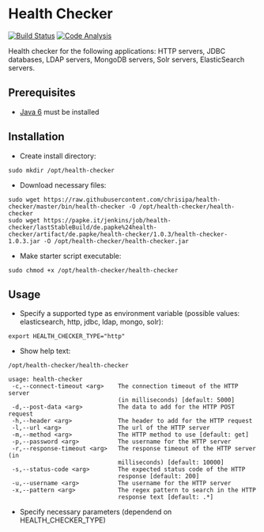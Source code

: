 Health Checker
=======

[![Build Status](https://papke.it/jenkins/buildStatus/icon?job=health-checker)](https://papke.it/jenkins/job/health-checker/)
[![Code Analysis](https://img.shields.io/badge/code%20analysis-available-blue.svg)](http://docker:9000/sonar/overview?id=38)

Health checker for the following applications: HTTP servers, JDBC databases, LDAP servers, MongoDB servers, Solr servers, ElasticSearch servers. 

Prerequisites
-------------
* [Java 6](http://www.oracle.com/technetwork/java/javase/downloads/index.html) must be installed

Installation
-------------
* Create install directory:
```
sudo mkdir /opt/health-checker
```

* Download necessary files:
```
sudo wget https://raw.githubusercontent.com/chrisipa/health-checker/master/bin/health-checker -O /opt/health-checker/health-checker
sudo wget https://papke.it/jenkins/job/health-checker/lastStableBuild/de.papke%24health-checker/artifact/de.papke/health-checker/1.0.3/health-checker-1.0.3.jar -O /opt/health-checker/health-checker.jar
```

* Make starter script executable:
```
sudo chmod +x /opt/health-checker/health-checker
```

Usage
-------------
* Specify a supported type as environment variable (possible values: elasticsearch, http, jdbc, ldap, mongo, solr):
```
export HEALTH_CHECKER_TYPE="http"
```
* Show help text:
```
/opt/health-checker/health-checker

usage: health-checker
 -c,--connect-timeout <arg>    The connection timeout of the HTTP server
                               (in milliseconds) [default: 5000]
 -d,--post-data <arg>          The data to add for the HTTP POST request
 -h,--header <arg>             The header to add for the HTTP request
 -l,--url <arg>                The url of the HTTP server
 -m,--method <arg>             The HTTP method to use [default: get]
 -p,--password <arg>           The username for the HTTP server
 -r,--response-timeout <arg>   The response timeout of the HTTP server (in
                               milliseconds) [default: 10000]
 -s,--status-code <arg>        The expected status code of the HTTP
                               response [default: 200]
 -u,--username <arg>           The username for the HTTP server
 -x,--pattern <arg>            The regex pattern to search in the HTTP
                               response text [default: .*]
```
* Specify necessary parameters (dependend on HEALTH_CHECKER_TYPE)
